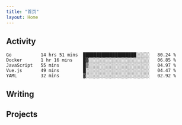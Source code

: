 ```yaml
---
title: "首页"
layout: Home
---
```


## Activity
<!--START_SECTION:waka-->
```text
Go           14 hrs 51 mins  ████████████████████░░░░░   80.24 % 
Docker       1 hr 16 mins    █▓░░░░░░░░░░░░░░░░░░░░░░░   06.85 % 
JavaScript   55 mins         █▒░░░░░░░░░░░░░░░░░░░░░░░   04.97 % 
Vue.js       49 mins         █░░░░░░░░░░░░░░░░░░░░░░░░   04.47 % 
YAML         32 mins         ▓░░░░░░░░░░░░░░░░░░░░░░░░   02.92 % 
```
<!--END_SECTION:waka-->

## Writing
<PindedPosts />

## Projects
<Projects />
